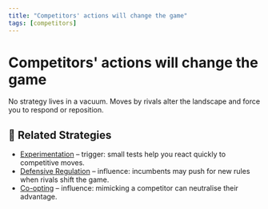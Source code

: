 ```yaml
---
title: "Competitors' actions will change the game"
tags: [competitors]
---
```


# Competitors' actions will change the game

No strategy lives in a vacuum. Moves by rivals alter the landscape and force you to respond or reposition.

## 🔀 Related Strategies

- [Experimentation](/strategies/attacking/experimentation) – trigger: small tests help you react quickly to competitive moves.
- [Defensive Regulation](/strategies/defensive/defensive-regulation) – influence: incumbents may push for new rules when rivals shift the game.
- [Co-opting](/strategies/ecosystem/co-opting) – influence: mimicking a competitor can neutralise their advantage.
